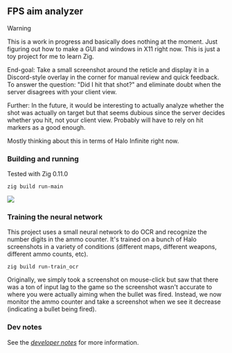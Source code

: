 ## FPS aim analyzer

> [!WARNING]  
> This is a work in progress and basically does nothing at the moment. Just figuring out how to make a GUI and windows in X11 right now. This is just a toy project for me to learn Zig.

End-goal: Take a small screenshot around the reticle and display it in a Discord-style overlay in the corner for manual review and quick feedback. To answer the question: "Did I hit that shot?" and eliminate doubt when the server disagrees with your client view.

Further: In the future, it would be interesting to actually analyze whether the shot was actually on target but that seems dubious since the server decides whether you hit, not your client view. Probably will have to rely on hit markers as a good enough.

Mostly thinking about this in terms of Halo Infinite right now.

### Building and running

Tested with Zig 0.11.0

```
zig build run-main
```

![](https://github.com/MadLittleMods/fps-aim-analyzer/assets/558581/d5d7539d-f5f5-440d-9863-8bda58e1f68e)


### Training the neural network

This project uses a small neural network to do OCR and recognize the number digits in
the ammo counter. It's trained on a bunch of Halo screenshots in a variety of conditions
(different maps, different weapons, different ammo counts, etc). 

```
zig build run-train_ocr
```

Originally, we simply took a screenshot on mouse-click but saw that there was a ton of
input lag to the game so the screenshot wasn't accurate to where you were actually
aiming when the bullet was fired. Instead, we now monitor the ammo counter and take a
screenshot when we see it decrease (indicating a bullet being fired).


### Dev notes

See the [*developer notes*](./dev-notes.md) for more information.
